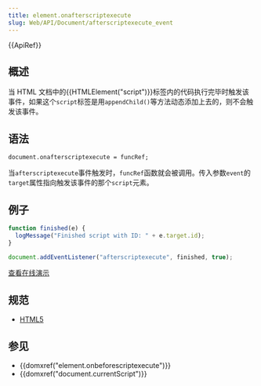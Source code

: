 ```yaml
---
title: element.onafterscriptexecute
slug: Web/API/Document/afterscriptexecute_event
---
```


{{ApiRef}}

## 概述

当 HTML 文档中的{{HTMLElement("script")}}标签内的代码执行完毕时触发该事件，如果这个`script`标签是用`appendChild()`等方法动态添加上去的，则不会触发该事件。

## 语法

```plain
document.onafterscriptexecute = funcRef;
```

当`afterscriptexecute`事件触发时，`funcRef`函数就会被调用。传入参数`event`的`target`属性指向触发该事件的那个`script`元素。

## 例子

```js
function finished(e) {
  logMessage("Finished script with ID: " + e.target.id);
}

document.addEventListener("afterscriptexecute", finished, true);
```

[查看在线演示](/samples/html/currentScript.html)

## 规范

- [HTML5](http://www.whatwg.org/specs/web-apps/current-work/#the-script-element)

## 参见

- {{domxref("element.onbeforescriptexecute")}}
- {{domxref("document.currentScript")}}
